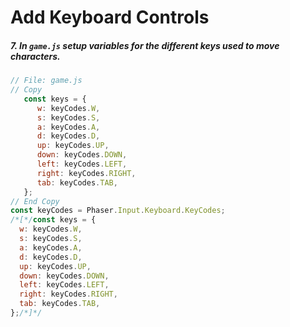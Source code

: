 # Add Keyboard Controls

##### 7. In `game.js` setup variables for the different keys used to move characters.

```javascript
// File: game.js
// Copy
   const keys = {
      w: keyCodes.W,
      s: keyCodes.S,
      a: keyCodes.A,
      d: keyCodes.D,
      up: keyCodes.UP,
      down: keyCodes.DOWN,
      left: keyCodes.LEFT,
      right: keyCodes.RIGHT,
      tab: keyCodes.TAB,
   };
// End Copy
const keyCodes = Phaser.Input.Keyboard.KeyCodes;
/*[*/const keys = {
  w: keyCodes.W,
  s: keyCodes.S,
  a: keyCodes.A,
  d: keyCodes.D,
  up: keyCodes.UP,
  down: keyCodes.DOWN,
  left: keyCodes.LEFT,
  right: keyCodes.RIGHT,
  tab: keyCodes.TAB,
};/*]*/
```

